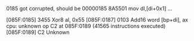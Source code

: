 0185 got corrupted, should be
00000185  8A5501            mov dl,[di+0x1]
...

[085F:0185] 3455       Xor8     al, 0x55
[085F:0187] 0103       Add16    word [bp+di], ax
cpu: unknown op C2 at 085F:0189 (41565 instructions executed)
[085F:0189] C2         Unknown

